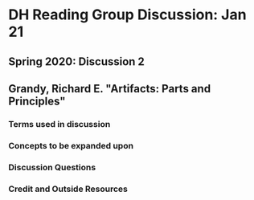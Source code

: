 # DH Reading Group Discussion: Jan 21
## Spring 2020: Discussion 2

## Grandy, Richard E. "Artifacts: Parts and Principles"

### Terms used in discussion

### Concepts to be expanded upon

### Discussion Questions

### Credit and Outside Resources
